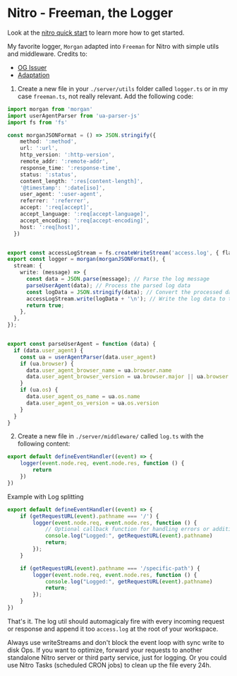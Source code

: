 # Nitro - Freeman, the Logger 

Look at the [nitro quick start](https://nitro.unjs.io/guide#quick-start) to learn more how to get started.


My favorite logger, `Morgan` adapted into `Freeman` for Nitro with simple utils and middleware.
Credits to: 
- [OG Issuer](https://github.com/unjs/nitro/discussions/334#discussioncomment-6347102)
- [Adaptation](https://github.com/unjs/nitro/discussions/334#discussioncomment-6353721)

1. Create a new file in your `./server/utils` folder called `logger.ts` or in my case `freeman.ts`, not really relevant.
Add the following code:

```ts
import morgan from 'morgan'
import userAgentParser from 'ua-parser-js'
import fs from 'fs'

const morganJSONFormat = () => JSON.stringify({
    method: ':method',
    url: ':url',
    http_version: ':http-version',
    remote_addr: ':remote-addr',
    response_time: ':response-time',
    status: ':status',
    content_length: ':res[content-length]',
    '@timestamp': ':date[iso]',
    user_agent: ':user-agent',
    referrer: ':referrer',
    accept: ':req[accept]',
    accept_language: ':req[accept-language]',
    accept_encoding: ':req[accept-encoding]',
    host: ':req[host]',
  })


export const accessLogStream = fs.createWriteStream('access.log', { flags: 'a' });
export const logger = morgan(morganJSONFormat(), {
  stream: {
    write: (message) => {
      const data = JSON.parse(message); // Parse the log message
      parseUserAgent(data); // Process the parsed log data
      const logData = JSON.stringify(data); // Convert the processed data back to JSON
      accessLogStream.write(logData + '\n'); // Write the log data to the file
      return true;
    },
  },
});


export const parseUserAgent = function (data) {
  if (data.user_agent) {
    const ua = userAgentParser(data.user_agent)
    if (ua.browser) {
      data.user_agent_browser_name = ua.browser.name
      data.user_agent_browser_version = ua.browser.major || ua.browser.version
    }
    if (ua.os) {
      data.user_agent_os_name = ua.os.name
      data.user_agent_os_version = ua.os.version
    }
  }
}
```

2. Create a new file in `./server/middleware/` called `log.ts` with the following content:
```ts
export default defineEventHandler((event) => {
    logger(event.node.req, event.node.res, function () {
        return
    })
})
```

Example with Log splitting
```ts
export default defineEventHandler((event) => {
    if (getRequestURL(event).pathname === '/') {
        logger(event.node.req, event.node.res, function () {
            // Optional callback function for handling errors or additional logic
            console.log("Logged:", getRequestURL(event).pathname)
            return;
        });
    }

    if (getRequestURL(event).pathname === '/specific-path') {
        logger(event.node.req, event.node.res, function () {
            console.log("Logged:", getRequestURL(event).pathname)
            return;
        });
    }
})
```

That's it.
The log util should automagicaly fire with every incoming request or response
and append it too `access.log` at the root of your workspace.

Always use writeStreams and don't block the event loop with sync write to disk Ops.
If you want to optimize, forward your requests to another standalone Nitro server or third party service, 
just for logging. Or you could use Nitro Tasks (scheduled CRON jobs) to clean up the file every 24h.
